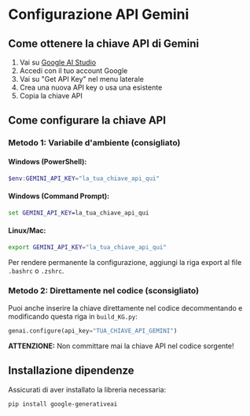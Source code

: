 # Configurazione API Gemini

## Come ottenere la chiave API di Gemini

1. Vai su [Google AI Studio](https://aistudio.google.com/)
2. Accedi con il tuo account Google
3. Vai su "Get API Key" nel menu laterale
4. Crea una nuova API key o usa una esistente
5. Copia la chiave API

## Come configurare la chiave API

### Metodo 1: Variabile d'ambiente (consigliato)

#### Windows (PowerShell):
```powershell
$env:GEMINI_API_KEY="la_tua_chiave_api_qui"
```

#### Windows (Command Prompt):
```cmd
set GEMINI_API_KEY=la_tua_chiave_api_qui
```

#### Linux/Mac:
```bash
export GEMINI_API_KEY="la_tua_chiave_api_qui"
```

Per rendere permanente la configurazione, aggiungi la riga export al file `.bashrc` o `.zshrc`.

### Metodo 2: Direttamente nel codice (sconsigliato)

Puoi anche inserire la chiave direttamente nel codice decommentando e modificando questa riga in `build_KG.py`:

```python
genai.configure(api_key="TUA_CHIAVE_API_GEMINI")
```

**ATTENZIONE:** Non committare mai la chiave API nel codice sorgente!

## Installazione dipendenze

Assicurati di aver installato la libreria necessaria:

```bash
pip install google-generativeai
```
